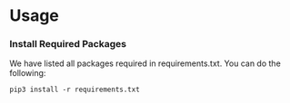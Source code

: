 # Usage
### Install Required Packages
We have listed all packages required in requirements.txt. You can do the following:
```
pip3 install -r requirements.txt
```

